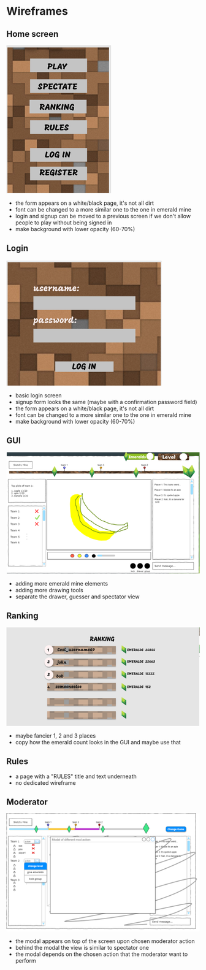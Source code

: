 # Wireframes

## Home screen

![HomeScreen](./resources/wireframes/homescreen.png "home screen image")

- the form appears on a white/black page, it's not all dirt
- font can be changed to a more similar one to the one in emerald mine
- login and signup can be moved to a previous screen if we don't allow people to play without being signed in
- make background with lower opacity (60-70%)

## Login

![Login](./resources/wireframes/login.png "login image")

- basic login screen
- signup form looks the same (maybe with a confirmation password field)
- the form appears on a white/black page, it's not all dirt
- font can be changed to a more similar one to the one in emerald mine
- make background with lower opacity (60-70%)

## GUI

![GUI](./resources/wireframes/gui.png "GUI image")

- adding more emerald mine elements
- adding more drawing tools
- separate the drawer, guesser and spectator view

## Ranking

![Rank](./resources/wireframes/ranking.png "Ranking screen")

- maybe fancier 1, 2 and 3 places
- copy how the emerald count looks in the GUI and maybe use that

## Rules

- a page with a "RULES" title and text underneath
- no dedicated wireframe

## Moderator

![Moderator](./resources/wireframes/moderator.png "Moderator view")

- the modal appears on top of the screen upon chosen moderator action
- behind the modal the view is similar to spectator one
- the modal depends on the chosen action that the moderator want to perform
